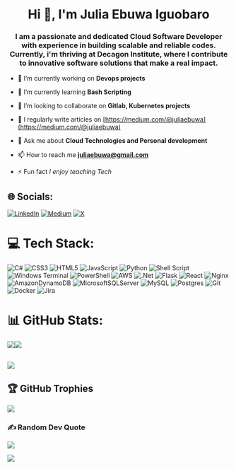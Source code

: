 <h1 align="center">Hi 👋, I'm Julia Ebuwa Iguobaro</h1>
<h3 align="center">I am a passionate and dedicated Cloud Software Developer with experience in building scalable and reliable codes. Currently, i'm thriving at Decagon Institute, where I contribute to innovative software solutions that make a real impact.</h3>

- 🔭 I’m currently working on **Devops projects**

- 🌱 I’m currently learning **Bash Scripting**

- 👯 I’m looking to collaborate on **Gitlab, Kubernetes projects**

- 📝 I regularly write articles on [https://medium.com/@juliaebuwa](https://medium.com/@juliaebuwa)

- 💬 Ask me about **Cloud Technologies and Personal development**

- 📫 How to reach me **juliaebuwa@gmail.com**

- ⚡ Fun fact *I enjoy teaching Tech*



## 🌐 Socials:
[![LinkedIn](https://img.shields.io/badge/LinkedIn-%230077B5.svg?logo=linkedin&logoColor=white)](https://linkedin.com/in/ebuwa-iguobaro) [![Medium](https://img.shields.io/badge/Medium-12100E?logo=medium&logoColor=white)](https://medium.com/@juliaebuwa) [![X](https://img.shields.io/badge/X-black.svg?logo=X&logoColor=white)](https://x.com/juliaebuwa) 

# 💻 Tech Stack:
![C#](https://img.shields.io/badge/c%23-%23239120.svg?style=for-the-badge&logo=csharp&logoColor=white) ![CSS3](https://img.shields.io/badge/css3-%231572B6.svg?style=for-the-badge&logo=css3&logoColor=white) ![HTML5](https://img.shields.io/badge/html5-%23E34F26.svg?style=for-the-badge&logo=html5&logoColor=white) ![JavaScript](https://img.shields.io/badge/javascript-%23323330.svg?style=for-the-badge&logo=javascript&logoColor=%23F7DF1E) ![Python](https://img.shields.io/badge/python-3670A0?style=for-the-badge&logo=python&logoColor=ffdd54) ![Shell Script](https://img.shields.io/badge/shell_script-%23121011.svg?style=for-the-badge&logo=gnu-bash&logoColor=white) ![Windows Terminal](https://img.shields.io/badge/Windows%20Terminal-%234D4D4D.svg?style=for-the-badge&logo=windows-terminal&logoColor=white) ![PowerShell](https://img.shields.io/badge/PowerShell-%235391FE.svg?style=for-the-badge&logo=powershell&logoColor=white) ![AWS](https://img.shields.io/badge/AWS-%23FF9900.svg?style=for-the-badge&logo=amazon-aws&logoColor=white) ![.Net](https://img.shields.io/badge/.NET-5C2D91?style=for-the-badge&logo=.net&logoColor=white) ![Flask](https://img.shields.io/badge/flask-%23000.svg?style=for-the-badge&logo=flask&logoColor=white) ![React](https://img.shields.io/badge/react-%2320232a.svg?style=for-the-badge&logo=react&logoColor=%2361DAFB) ![Nginx](https://img.shields.io/badge/nginx-%23009639.svg?style=for-the-badge&logo=nginx&logoColor=white) ![AmazonDynamoDB](https://img.shields.io/badge/Amazon%20DynamoDB-4053D6?style=for-the-badge&logo=Amazon%20DynamoDB&logoColor=white) ![MicrosoftSQLServer](https://img.shields.io/badge/Microsoft%20SQL%20Server-CC2927?style=for-the-badge&logo=microsoft%20sql%20server&logoColor=white) ![MySQL](https://img.shields.io/badge/mysql-4479A1.svg?style=for-the-badge&logo=mysql&logoColor=white) ![Postgres](https://img.shields.io/badge/postgres-%23316192.svg?style=for-the-badge&logo=postgresql&logoColor=white) ![Git](https://img.shields.io/badge/git-%23F05033.svg?style=for-the-badge&logo=git&logoColor=white) ![Docker](https://img.shields.io/badge/docker-%230db7ed.svg?style=for-the-badge&logo=docker&logoColor=white) ![Jira](https://img.shields.io/badge/jira-%230A0FFF.svg?style=for-the-badge&logo=jira&logoColor=white)
# 📊 GitHub Stats:
<div style="display: flex; align-items: center;">
  <img src="https://github-readme-stats.vercel.app/api?username=JuliaEbuwa&theme=swift&hide_border=false&include_all_commits=true&count_private=false" style="max-width: 50%;" />
  <img src="https://github-readme-streak-stats.herokuapp.com/?user=JuliaEbuwa&theme=swift&hide_border=false" style="max-width: 50%;" />
</div>

<br/>

![](https://github-readme-stats.vercel.app/api/top-langs/?username=JuliaEbuwa&theme=swift&hide_border=false&include_all_commits=true&count_private=false&layout=compact)

## 🏆 GitHub Trophies
![](https://github-profile-trophy.vercel.app/?username=JuliaEbuwa&theme=monokai&no-frame=false&no-bg=false&margin-w=4)

### ✍️ Random Dev Quote
![](https://quotes-github-readme.vercel.app/api?type=horizontal&theme=radical)

[![](https://visitcount.itsvg.in/api?id=JuliaEbuwa&icon=0&color=0)](https://visitcount.itsvg.in)

<!-- Proudly created with GPRM ( https://gprm.itsvg.in ) -->
